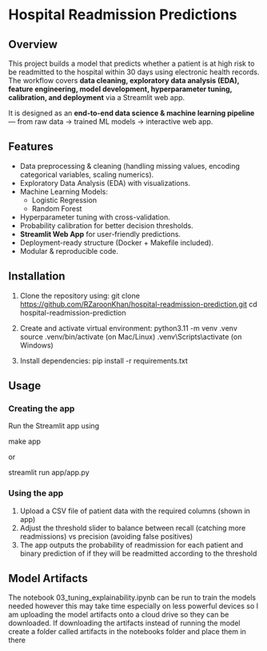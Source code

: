 # Hospital Readmission Predictions

## Overview
This project builds a model that predicts whether a patient is at high risk to be readmitted to the hospital within 30 days using electronic health records. The workflow covers **data cleaning, exploratory data analysis (EDA), feature engineering, model development, hyperparameter tuning, calibration, and deployment** via a Streamlit web app.  

It is designed as an **end-to-end data science & machine learning pipeline** — from raw data → trained ML models → interactive web app.  


## Features
- Data preprocessing & cleaning (handling missing values, encoding categorical variables, scaling numerics).
- Exploratory Data Analysis (EDA) with visualizations.
- Machine Learning Models:
  - Logistic Regression
  - Random Forest
- Hyperparameter tuning with cross-validation.
- Probability calibration for better decision thresholds.
- **Streamlit Web App** for user-friendly predictions.
- Deployment-ready structure (Docker + Makefile included).
- Modular & reproducible code.

## Installation

1. Clone the repository using:
git clone https://github.com/RZaroonKhan/hospital-readmission-prediction.git
cd hospital-readmission-prediction

2. Create and activate virtual environment:
python3.11 -m venv .venv
source .venv/bin/activate  (on Mac/Linux)
.venv\Scripts\activate     (on Windows)

3. Install dependencies:
pip install -r requirements.txt

## Usage
### Creating the app
Run the Streamlit app using

make app

or

streamlit run app/app.py

### Using the app
1. Upload a CSV file of patient data with the required columns (shown in app)
2. Adjust the threshold slider to balance between recall (catching more readmissions) vs precision (avoiding false positives)
3. The app outputs the probability of readmission for each patient and binary prediction of if they will be readmitted according to the threshold

## Model Artifacts
The notebook 03_tuning_explainability.ipynb can be run to train the models needed however this may take time especially on less powerful devices so I am uploading the model artifacts onto a cloud drive so they can be downloaded. If downloading the artifacts instead of running the model create a folder called artifacts in the notebooks folder and place them in there 



